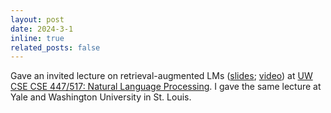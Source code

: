 ```yaml
---
layout: post
date: 2024-3-1
inline: true
related_posts: false
---
```


Gave an invited lecture on retrieval-augmented LMs ([slides](assets/pdf/akari_ralm_lecture_final.pdf); [video](https://drive.google.com/file/d/1iOnY-2hzr59ktuWu8hzouWZJsw_YsuvN/view?usp=drive_link)) at [UW CSE CSE 447/517: Natural Language Processing](https://safe-fernleaf-26d.notion.site/Winter-24-CSE-447-517-Natural-Language-Processing-4142333a001143d2be5ecff1a535c4ab). I gave the same lecture at Yale and Washington University in St. Louis.
